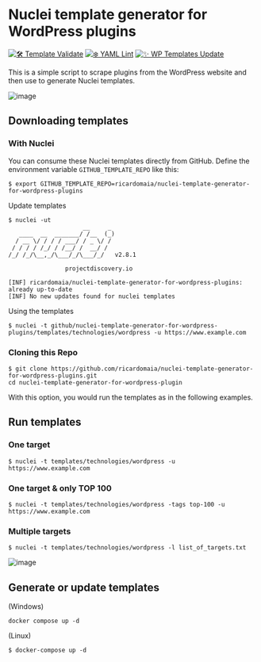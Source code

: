 # Nuclei template generator for WordPress plugins

[![🛠 Template Validate](https://github.com/ricardomaia/nuclei-template-generator-for-wordpress-plugins/actions/workflows/template-validate.yml/badge.svg)](https://github.com/ricardomaia/nuclei-template-generator-for-wordpress-plugins/actions/workflows/template-validate.yml) [![❄️ YAML Lint](https://github.com/ricardomaia/nuclei-template-generator-for-wordpress-plugins/actions/workflows/syntax-checking.yml/badge.svg)](https://github.com/ricardomaia/nuclei-template-generator-for-wordpress-plugins/actions/workflows/syntax-checking.yml) [![✨ WP Templates Update](https://github.com/ricardomaia/nuclei-template-generator-for-wordpress-plugins/actions/workflows/template-update.yml/badge.svg?branch=main)](https://github.com/ricardomaia/nuclei-template-generator-for-wordpress-plugins/actions/workflows/template-update.yml)

This is a simple script to scrape plugins from the WordPress website and then use to generate Nuclei templates.

![image](https://user-images.githubusercontent.com/1353811/205188352-090ff901-3a62-4654-a012-04059d7e7f3f.png)

## Downloading templates


### With Nuclei

You can consume these Nuclei templates directly from GitHub. 
Define the environment variable `GITHUB_TEMPLATE_REPO` like this:

```console
$ export GITHUB_TEMPLATE_REPO=ricardomaia/nuclei-template-generator-for-wordpress-plugins
```

Update templates

```console
$ nuclei -ut
                     __     _
   ____  __  _______/ /__  (_)
  / __ \/ / / / ___/ / _ \/ /
 / / / / /_/ / /__/ /  __/ /
/_/ /_/\__,_/\___/_/\___/_/   v2.8.1

                projectdiscovery.io

[INF] ricardomaia/nuclei-template-generator-for-wordpress-plugins: already up-to-date
[INF] No new updates found for nuclei templates
```

Using the templates
 
```
$ nuclei -t github/nuclei-template-generator-for-wordpress-plugins/templates/technologies/wordpress -u https://www.example.com
```

### Cloning this Repo

```console
$ git clone https://github.com/ricardomaia/nuclei-template-generator-for-wordpress-plugins.git
cd nuclei-template-generator-for-wordpress-plugin
```

With this option, you would run the templates as in the following examples.

## Run templates

### One target
```console
$ nuclei -t templates/technologies/wordpress -u https://www.example.com
```

### One target & only TOP 100
```console
$ nuclei -t templates/technologies/wordpress -tags top-100 -u https://www.example.com
```

### Multiple targets
```console
$ nuclei -t templates/technologies/wordpress -l list_of_targets.txt
```
![image](https://user-images.githubusercontent.com/1353811/205873579-e92e61d0-f81f-4648-9216-5f1fa22168bb.png)


## Generate or update templates

(Windows)
```console
docker compose up -d
```

(Linux)
```console
$ docker-compose up -d
```
